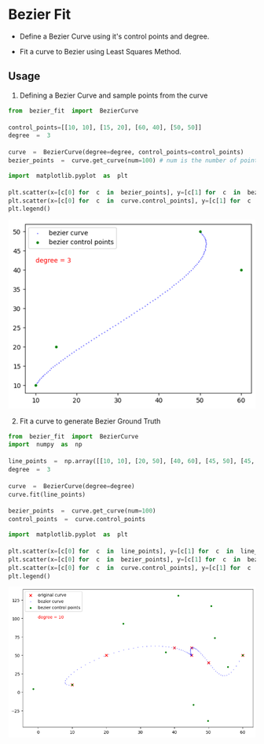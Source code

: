 # Bezier Fit

  

* Define a Bezier Curve using it's control points and degree.

* Fit a curve to Bezier using Least Squares Method.

## Usage

1. Defining  a Bezier Curve and sample points from the curve
```python
from  bezier_fit  import  BezierCurve

control_points=[[10, 10], [15, 20], [60, 40], [50, 50]]
degree  =  3

curve  =  BezierCurve(degree=degree, control_points=control_points)
bezier_points  =  curve.get_curve(num=100) # num is the number of points to sample

```
```python
import  matplotlib.pyplot  as  plt

plt.scatter(x=[c[0] for  c  in  bezier_points], y=[c[1] for  c  in  bezier_points], c="blue", label="bezier curve", s=0.2)
plt.scatter(x=[c[0] for  c  in  curve.control_points], y=[c[1] for  c  in  curve.control_points], c="green", label="bezier control points", s=10)
plt.legend()
```  
![im1](docs/im1.png)

2. Fit a curve to generate Bezier Ground Truth
```python
from  bezier_fit  import  BezierCurve
import  numpy  as  np

line_points  =  np.array([[10, 10], [20, 50], [40, 60], [45, 50], [45, 60], [50, 40], [60, 50]])
degree  =  3

curve  =  BezierCurve(degree=degree)
curve.fit(line_points)

bezier_points  =  curve.get_curve(num=100)
control_points  =  curve.control_points
```
```python
import  matplotlib.pyplot  as  plt

plt.scatter(x=[c[0] for  c  in  line_points], y=[c[1] for  c  in  line_points], c="red", label="original curve", marker='x')
plt.scatter(x=[c[0] for  c  in  bezier_points], y=[c[1] for  c  in  bezier_points], c="blue", label="bezier curve", s=0.2)
plt.scatter(x=[c[0] for  c  in  curve.control_points], y=[c[1] for  c  in  curve.control_points], c="green", label="bezier control points", s=10)
plt.legend()
```
![im2](docs/im2.png)